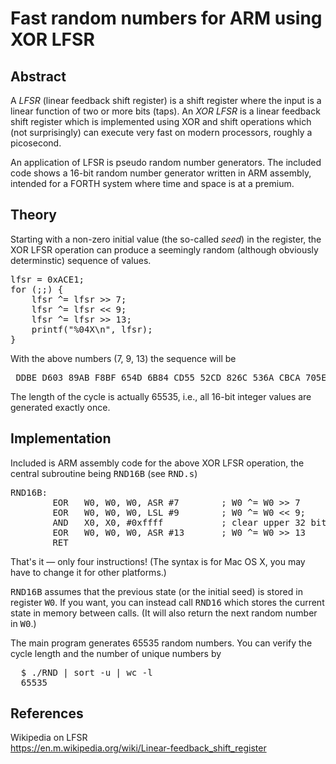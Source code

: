 # Fast random numbers for ARM using XOR LFSR

## Abstract
<p>
  A <i>LFSR</i> (linear feedback shift register) is a shift register
  where the input is a linear function of two or more bits (taps).
  An <i>XOR LFSR</i> is a linear feedback shift register which
  is implemented using XOR and shift operations which (not surprisingly)
  can execute very fast on modern processors, roughly a picosecond.
</p>
<p>
  An application of LFSR is pseudo random number generators.
  The included code shows a 16-bit random number generator written
  in ARM assembly, intended for a FORTH system where time and
  space is at a premium.
</p>

## Theory
<p>
  Starting with a non-zero initial value (the so-called <i>seed</i>)
  in the register, the XOR LFSR operation can produce a seemingly
  random (although obviously determinstic) sequence of values.
</p>
<pre>
lfsr = 0xACE1;
for (;;) {  
    lfsr ^= lfsr >> 7;
    lfsr ^= lfsr << 9;
    lfsr ^= lfsr >> 13;
    printf("%04X\n", lfsr);
}    
</pre>
<p>
  With the above numbers (7, 9, 13) the sequence will be
</p>
<pre>
 DDBE D603 89AB F8BF 654D 6B84 CD55 52CD 826C 536A CBCA 705E 0CBE ...
</pre>
<p>
  The length of the cycle is actually 65535, i.e., all 16-bit integer values
  are generated exactly once.
</p>

## Implementation
<p>
  Included is ARM assembly code for the above XOR LFSR operation, the
  central subroutine being <tt>RND16B</tt> (see <tt>RND.s</tt>)
</p>
<pre>
RND16B:
        EOR   W0, W0, W0, ASR #7        ; W0 ^= W0 >> 7
        EOR   W0, W0, W0, LSL #9        ; W0 ^= W0 << 9;
        AND   X0, X0, #0xffff           ; clear upper 32 bits
        EOR   W0, W0, W0, ASR #13       ; W0 ^= W0 >> 13
        RET
</pre>
<p>
  That's it &mdash; only four instructions!
  (The syntax is for Mac OS X, you may have to change it for other platforms.)
</p>
<p>
  <tt>RND16B</tt> assumes that the previous state (or the initial seed)
  is stored in register <tt>W0</tt>.
  If you want, you can instead call <tt>RND16</tt> which stores the current
  state in memory between calls.  (It will also return the next random number
  in <tt>W0</tt>.)
</p>
<p>
  The main program generates 65535 random numbers. You can verify the cycle length
  and the number of unique numbers by
</p>
<pre>
  $ ./RND | sort -u | wc -l
  65535
</pre>

## References

Wikipedia on LFSR
<br>
https://en.m.wikipedia.org/wiki/Linear-feedback_shift_register

